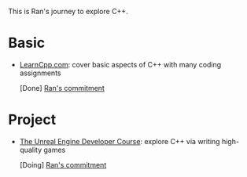 This is Ran's journey to explore C++.

# Basic
- [LearnCpp.com](https://www.learncpp.com/): cover basic aspects of C++ with many coding assignments

  [Done] [Ran's commitment](https://github.com/randomwangran/cpp/tree/master/learnCpp)

# Project
- [The Unreal Engine Developer Course](https://www.udemy.com/unrealcourse/learn/v4/overview): explore C++ via writing high-quality games

  [Doing] [Ran's commitment](https://github.com/randomwangran/cpp/tree/master/Unreal/Section03)
